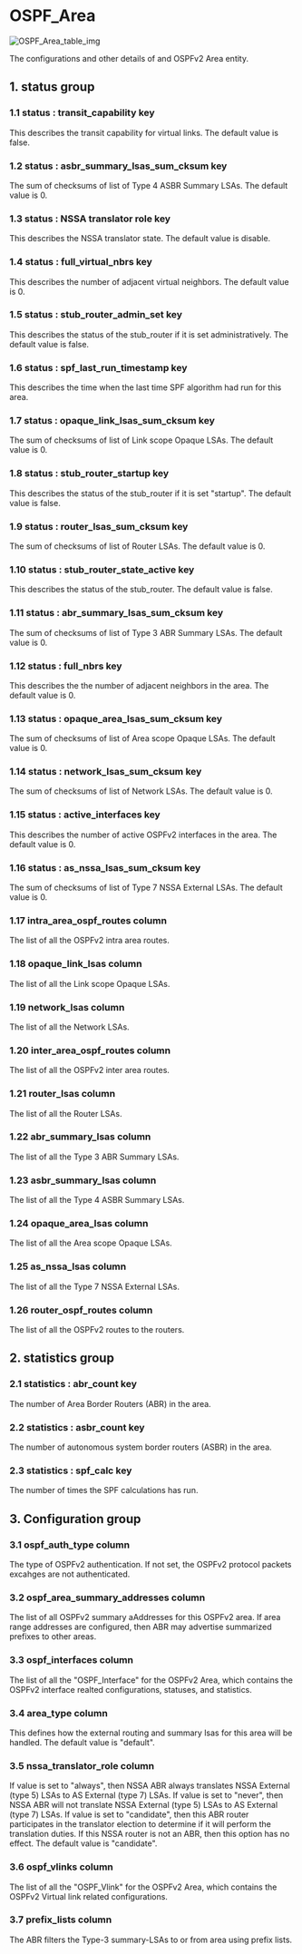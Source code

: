 # OSPF_Area

![OSPF_Area_table_img](http://www.plantuml.com/plantuml/img/SoWkIImgAStDuKhEIImkLl0F3d2B3oxDpKqigentJ4afIWKAsjWeQ8Jev6IcPvIa5wMcvcagsDaXgm_ABor99QZAiIWraQ0YpxoIrAAqn6J2nla4Es9NWx1CLzSEpLHiaa23i0c3FOLD0Yrqk1nIyrA00GW0)

The configurations and other details of and OSPFv2 Area entity.

## 1. status group

### 1.1 status : transit_capability key

This describes the transit capability for virtual links. The default value is
false.

### 1.2 status : asbr_summary_lsas_sum_cksum key

The sum of checksums of list of Type 4 ASBR Summary LSAs. The default value is
0.

### 1.3 status : NSSA translator role key

This describes the NSSA translator state. The default value is disable.

### 1.4 status : full_virtual_nbrs key

This describes the number of adjacent virtual neighbors. The default value is 0.

### 1.5 status : stub_router_admin_set key

This describes the status of the stub_router if it is set administratively. The
default value is false.

### 1.6 status : spf_last_run_timestamp key

This describes the time when the last time SPF algorithm had run for this area.

### 1.7 status : opaque_link_lsas_sum_cksum key

The sum of checksums of list of Link scope Opaque LSAs. The default value is 0.

### 1.8 status : stub_router_startup key

This describes the status of the stub_router if it is set "startup". The default
value is false.

### 1.9 status : router_lsas_sum_cksum key

The sum of checksums of list of Router LSAs. The default value is 0.

### 1.10 status : stub_router_state_active key

This describes the status of the stub_router. The default value is false.

### 1.11 status : abr_summary_lsas_sum_cksum key

The sum of checksums of list of Type 3 ABR Summary LSAs. The default value is 0.

### 1.12 status : full_nbrs key

This describes the the number of adjacent neighbors in the area. The default
value is 0.

### 1.13 status : opaque_area_lsas_sum_cksum key

The sum of checksums of list of  Area scope Opaque LSAs. The default value is 0.

### 1.14 status : network_lsas_sum_cksum key

The sum of checksums of list of Network LSAs. The default value is 0.

### 1.15 status : active_interfaces key

This describes the number of active OSPFv2 interfaces in the area. The default
value is 0.

### 1.16 status : as_nssa_lsas_sum_cksum key

The sum of checksums of list of Type 7 NSSA External LSAs. The default value is
0.

### 1.17 intra_area_ospf_routes column

The list of all the OSPFv2 intra area routes.

### 1.18 opaque_link_lsas column

The list of all the Link scope Opaque LSAs.

### 1.19 network_lsas column

The list of all the Network LSAs.

### 1.20 inter_area_ospf_routes column

The list of all the OSPFv2 inter area routes.

### 1.21 router_lsas column

The list of all the Router LSAs.

### 1.22 abr_summary_lsas column

The list of all the Type 3 ABR Summary LSAs.

### 1.23 asbr_summary_lsas column

The list of all the Type 4 ASBR Summary LSAs.

### 1.24 opaque_area_lsas column

The list of all the Area scope Opaque LSAs.

### 1.25 as_nssa_lsas column

The list of all the Type 7 NSSA External LSAs.

### 1.26 router_ospf_routes column

The list of all the OSPFv2 routes to the routers.

## 2. statistics group

### 2.1 statistics : abr_count key

The number of Area Border Routers (ABR) in the area.

### 2.2 statistics : asbr_count key

The number of autonomous system border routers (ASBR) in the area.

### 2.3 statistics : spf_calc key

The number of times the SPF calculations has run.

## 3. Configuration group

### 3.1 ospf_auth_type column

The type of OSPFv2 authentication. If not set, the OSPFv2 protocol packets
excahges are not authenticated.

### 3.2 ospf_area_summary_addresses column

The list of all OSPFv2 summary aAddresses for this OSPFv2 area. If area range
addresses are configured, then ABR may advertise summarized prefixes to other
areas.

### 3.3 ospf_interfaces column

The list of all the "OSPF_Interface" for the OSPFv2 Area, which contains the
OSPFv2 interface realted configurations, statuses, and statistics.

### 3.4 area_type column

This defines how the external routing and summary lsas for this area will be
handled. The default value is "default".

### 3.5 nssa_translator_role column

If value is set to "always", then NSSA ABR always translates NSSA External (type
5) LSAs to AS External (type 7) LSAs. If value is set to "never", then NSSA ABR
will not translate NSSA External (type 5) LSAs to AS External (type 7) LSAs. If
value is set to "candidate", then  this ABR router participates in the
translator election to determine if it will perform the translation duties. If
this NSSA router is not an ABR, then this option has no effect. The default
value is "candidate".

### 3.6 ospf_vlinks column

The list of all the "OSPF_Vlink" for the OSPFv2 Area, which contains the OSPFv2
Virtual link related configurations.

### 3.7 prefix_lists column

The ABR filters the  Type-3 summary-LSAs to or from area using prefix lists.

